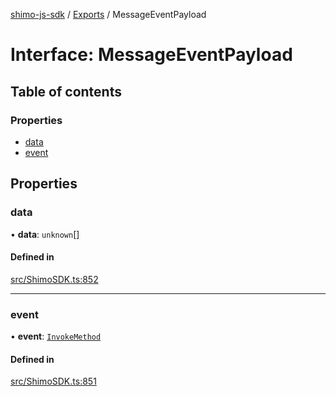[shimo-js-sdk](../README.md) / [Exports](../modules.md) / MessageEventPayload

# Interface: MessageEventPayload

## Table of contents

### Properties

- [data](MessageEventPayload.md#data)
- [event](MessageEventPayload.md#event)

## Properties

### data

• **data**: `unknown`[]

#### Defined in

[src/ShimoSDK.ts:852](https://github.com/shimohq/shimo-js-sdk/blob/1c554f1/src/ShimoSDK.ts#L852)

___

### event

• **event**: [`InvokeMethod`](../enums/InvokeMethod.md)

#### Defined in

[src/ShimoSDK.ts:851](https://github.com/shimohq/shimo-js-sdk/blob/1c554f1/src/ShimoSDK.ts#L851)
